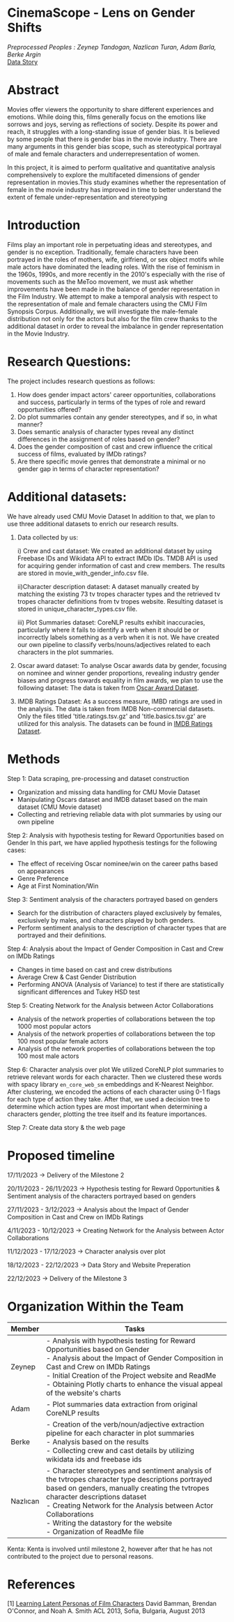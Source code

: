 # CinemaScope - Lens on Gender Shifts

*Preprocessed Peoples : Zeynep Tandogan, Nazlican Turan, Adam Barla, Berke Argin*  
[Data Story](https://zeyneptandogan.github.io/preprocessedpeoples/)

# Abstract
Movies offer viewers the opportunity to share different experiences and emotions. While doing this, films generally focus on the emotions like sorrows and joys, serving as reflections of society. Despite its power and reach, it struggles with a long-standing issue of gender bias. It is believed by some people that there is gender bias in the movie industry. There are many arguments in this gender bias scope, such as stereotypical portrayal of male and female characters and underrepresentation of women.

In this project, it is aimed to perform qualitative and quantitative analysis comprehensively to explore the multifaceted dimensions of gender representation in movies.This study examines whether the representation of female in the movie industry has improved in time to better understand the extent of female under-representation and stereotyping

# Introduction
Films play an important role in perpetuating ideas and stereotypes, and gender is no exception. Traditionally, female characters have been portrayed in the roles of mothers, wife, girlfriend, or sex object motifs while male actors have dominated the leading roles. With the rise of feminism in the 1960s, 1990s, and more recently in the 2010's especially with the rise of movements such as the MeToo movement, we must ask whether improvements have been made in the balance of gender representation in the Film Industry. We attempt to make a temporal analysis with respect to the representation of male and female characters using the CMU Film Synopsis Corpus. Additionally, we will investigate the male-female distribution not only for the actors but also for the film crew thanks to the additional dataset in order to reveal the imbalance in gender representation in the Movie Industry.

# Research Questions:
The project includes research questions as follows:

1) How does gender impact actors' career opportunities, collaborations and success, particularly in terms of the types of role and reward opportunities offered?
2) Do plot summaries contain any gender stereotypes, and if so, in what manner?
3) Does semantic analysis of character types reveal any distinct differences in the assignment of roles based on gender?
4) Does the gender composition of cast and crew influence the critical success of films, evaluated by IMDb ratings?
5) Are there specific movie genres that demonstrate a minimal or no gender gap in terms of character representation?

# Additional datasets:
We have already used CMU Movie Dataset In addition to that, we plan to use three additional datasets to enrich our research results.

1) Data collected by us:
   
    i) Crew and cast dataset:
    We created an additional dataset by using Freebase IDs and Wikidata API to extract IMDb IDs.
    TMDB API is used for acquiring gender information of cast and crew members.
    The results are stored in movie_with_gender_info.csv file.

    ii)Character description dataset: 
    A dataset manually created by matching the existing 73 tv tropes character types and the retrieved tv tropes character definitions from tv tropes website.
    Resulting dataset is stored in unique_character_types.csv file.

   iii) Plot Summaries dataset:
    CoreNLP results exhibit inaccuracies, particularly where it fails to identify a verb when it should be or incorrectly labels something as a verb when it is not. We have created our own pipeline to classify verbs/nouns/adjectives related to each characters in the plot summaries.
   
3) Oscar award dataset:  To analyse Oscar awards data by gender, focusing on nominee and winner gender proportions, revealing industry gender biases and progress towards equality in film awards, we plan to use the following dataset:
    The data is taken from [Oscar Award Dataset](https://www.kaggle.com/datasets/unanimad/the-oscar-award/data?select=the_oscar_award.csv).

4) IMDB Ratings Dataset:
   As a success measure, IMBD ratings are used in the analysis. The data is taken from IMDB Non-commercial datasets. Only the files titled 'title.ratings.tsv.gz' and 'title.basics.tsv.gz' are utilized for this analysis.
   The datasets can be found in [IMDB Ratings Dataset](https://developer.imdb.com/non-commercial-datasets/).
   
# Methods

Step 1: Data scraping, pre-processing and dataset construction
- Organization and missing data handling for CMU Movie Dataset
- Manipulating Oscars dataset and IMDB dataset based on the main dataset (CMU Movie dataset)
- Collecting and retrieving reliable data with plot summaries by using our own pipeline

Step 2: Analysis with hypothesis testing for Reward Opportunities based on Gender
In this part, we have applied hypothesis testings for the following cases:
- The effect of receiving Oscar nominee/win on the career paths based on appearances
- Genre Preference
- Age at First Nomination/Win

Step 3: Sentiment analysis of the characters portrayed based on genders
- Search for the distribution of characters played exclusively by females, exclusively by males, and characters played by both genders.
- Perform sentiment analysis to the description of character types that are portrayed and their definitions.

Step 4: Analysis about the Impact of Gender Composition in Cast and Crew on IMDb Ratings
- Changes in time based on cast and crew distributions
- Average Crew & Cast Gender Distribution
- Performing ANOVA (Analysis of Variance) to test if there are statistically significant differences and Tukey HSD test

Step 5: Creating Network for the Analysis between Actor Collaborations
- Analysis of the network properties of collaborations between the top 1000 most popular actors 
- Analysis of the network properties of collaborations between the top 100 most popular female actors 
- Analysis of the network properties of collaborations between the top 100 most male actors 

Step 6: Character analysis over plot
We utilized CoreNLP plot summaries to retrieve relevant words for each character. Then we clustered these words with spacy library ```en_core_web_sm``` embeddings and K-Nearest Neighbor. After clustering, we encoded the actions of each character using 0-1 flags for each type of action they take. After that, we used a decision tree to determine which action types are most important when determining a characters gender, plotting the tree itself and its feature importances.

Step 7: Create data story & the web page

# Proposed timeline
17/11/2023 -> Delivery of the Milestone 2

20/11/2023 - 26/11/2023 -> Hypothesis testing for Reward Opportunities & Sentiment analysis of the characters portrayed based on genders

27/11/2023 - 3/12/2023 ->  Analysis about the Impact of Gender Composition in Cast and Crew on IMDb Ratings

4/11/2023 - 10/12/2023 -> Creating Network for the Analysis between Actor Collaborations

11/12/2023 - 17/12/2023 -> Character analysis over plot

18/12/2023 - 22/12/2023 -> Data Story and Website Preperation

22/12/2023  -> Delivery of the Milestone 3

# Organization Within the Team
| Member    | Tasks                                                              |
|-----------|--------------------------------------------------------------------|
| Zeynep    | - Analysis with hypothesis testing for Reward Opportunities based on Gender<br>- Analysis about the Impact of Gender Composition in Cast and Crew on IMDb Ratings<br>- Initial Creation of the Project website and ReadMe<br>- Obtaining Plotly charts to enhance the visual appeal of the website's charts |
| Adam      | - Plot summaries data extraction from original CoreNLP results    |
| Berke     | - Creation of the verb/noun/adjective extraction pipeline for each character in plot summaries<br>- Analysis based on the results<br>- Collecting crew and cast details by utilizing wikidata ids and freebase ids |
| Nazlıcan  | - Character stereotypes and sentiment analysis of the tvtropes character type descriptions portrayed based on genders, manually creating the tvtropes character descriptions dataset <br>- Creating Network for the Analysis between Actor Collaborations <br> - Writing the datastory for the website <br>- Organization of ReadMe file|

Kenta: Kenta is involved until milestone 2, however after that he has not contributed to the project due to personal reasons. 

# References

[1] [Learning Latent Personas of Film Characters](http://www.cs.cmu.edu/~dbamman/pubs/pdf/bamman+oconnor+smith.acl13.pdf)
David Bamman, Brendan O'Connor, and Noah A. Smith
ACL 2013, Sofia, Bulgaria, August 2013
